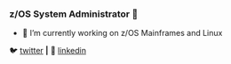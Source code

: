 ### z/OS System Administrator 👋


- 🔭 I’m currently working on z/OS Mainframes and Linux 



🐦 [twitter][twitter] **|** 
👔 [linkedin][linkedin]

[banner]: https://raw.githubusercontent.com/bradgarropy/bradgarropy/master/banner.png
[adobe]: https://adobe.com
[react]: http://reactjs.org
[gatsby]: https://gatsbyjs.org
[styled]: https://styled-components.com
[jamstack]: https://jamstack.org
[murphee]: https://murphee.netlify.app
[svelte]: https://svelte.dev
[tailwind]: https://tailwindcss.com
[website]: https://bradgarropy.com
[twitter]: https://twitter.com/SmittyJA
[youtube]: https://youtube.com/bradgarropy
[twitch]: https://twitch.tv/bradgarropy
[instagram]: https://instagram.com/bradgarropy
[linkedin]: https://www.linkedin.com/in/mrjeffreyasmith/
[npm]: https://npmjs.com/~bradgarropy
